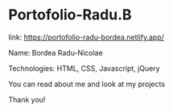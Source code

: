 # Portofolio-Radu.B

link: https://portofolio-radu-bordea.netlify.app/

Name: Bordea Radu-Nicolae

Technologies: 
HTML, CSS, Javascript, jQuery

You can read about me and look at my projects

Thank you!
